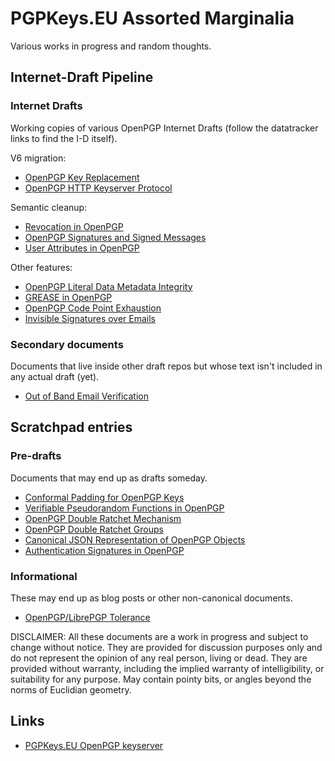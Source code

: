 PGPKeys.EU Assorted Marginalia
==============================

Various works in progress and random thoughts.

Internet-Draft Pipeline
-----------------------

### Internet Drafts

Working copies of various OpenPGP Internet Drafts (follow the datatracker links to find the I-D itself). 

V6 migration:

* [OpenPGP Key Replacement](https://andrewgdotcom.gitlab.io/openpgp-replacementkey)
* [OpenPGP HTTP Keyserver Protocol](https://andrewgdotcom.gitlab.io/draft-gallagher-openpgp-hkp)

Semantic cleanup:

* [Revocation in OpenPGP](https://dkg.gitlab.io/openpgp-revocation)
* [OpenPGP Signatures and Signed Messages](https://andrewgdotcom.gitlab.io/openpgp-signatures)
* [User Attributes in OpenPGP](https://andrewgdotcom.gitlab.io/openpgp-user-attributes)

Other features:

* [OpenPGP Literal Data Metadata Integrity](https://andrewgdotcom.gitlab.io/draft-gallagher-openpgp-literal-metadata)
* [GREASE in OpenPGP](https://andrewgdotcom.gitlab.io/openpgp-grease)
* [OpenPGP Code Point Exhaustion](https://andrewgdotcom.gitlab.io/openpgp-code-point-exhaustion)
* [Invisible Signatures over Emails](https://andrewgdotcom.gitlab.io/invisible-signatures)

### Secondary documents

Documents that live inside other draft repos but whose text isn't included in any actual draft (yet).

* [Out of Band Email Verification](https://gitlab.com/andrewgdotcom/draft-gallagher-openpgp-hkp/-/blob/main/oob-verification.md)

Scratchpad entries
------------------

### Pre-drafts

Documents that may end up as drafts someday.

* [Conformal Padding for OpenPGP Keys](padding.html)
* [Verifiable Pseudorandom Functions in OpenPGP](vrf.html)
* [OpenPGP Double Ratchet Mechanism](ratchet.html)
* [OpenPGP Double Ratchet Groups](ratchet-groups.html)
* [Canonical JSON Representation of OpenPGP Objects](json.html)
* [Authentication Signatures in OpenPGP](authentication.html)

### Informational

These may end up as blog posts or other non-canonical documents.

* [OpenPGP/LibrePGP Tolerance](tolerance.html)

DISCLAIMER: All these documents are a work in progress and subject to change without notice.
They are provided for discussion purposes only and do not represent the opinion of any real person, living or dead.
They are provided without warranty, including the implied warranty of intelligibility, or suitability for any purpose.
May contain pointy bits, or angles beyond the norms of Euclidian geometry.

Links
-----

* [PGPKeys.EU OpenPGP keyserver](https://pgpkeys.eu/)
